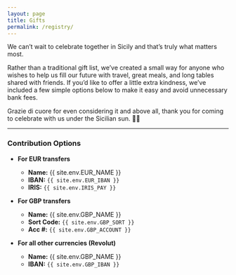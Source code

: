 ```yaml
---
layout: page
title: Gifts
permalink: /registry/
---
```


We can’t wait to celebrate together in Sicily and that’s truly what matters most.

Rather than a traditional gift list, we’ve created a small way for anyone who wishes to help us fill our future with travel, great meals, and long tables shared with friends.
If you’d like to offer a little extra kindness, we’ve included a few simple options below to make it easy and avoid unnecessary bank fees.

Grazie di cuore for even considering it and above all, thank you for coming to celebrate with us under the Sicilian sun. 🍋✨

---

### Contribution Options
- **For EUR transfers**
    - **Name:** {{ site.env.EUR_NAME }}
    - **IBAN:** `{{ site.env.EUR_IBAN }}`
    - **IRIS:** `{{ site.env.IRIS_PAY }}`

- **For GBP transfers**
    - **Name:** {{ site.env.GBP_NAME }}
    - **Sort Code:** `{{ site.env.GBP_SORT }}`
    - **Acc #:** `{{ site.env.GBP_ACCOUNT }}`


- **For all other currencies (Revolut)**
    - **Name:** {{ site.env.GBP_NAME }}
    - **IBAN:** `{{ site.env.GBP_IBAN }}`


